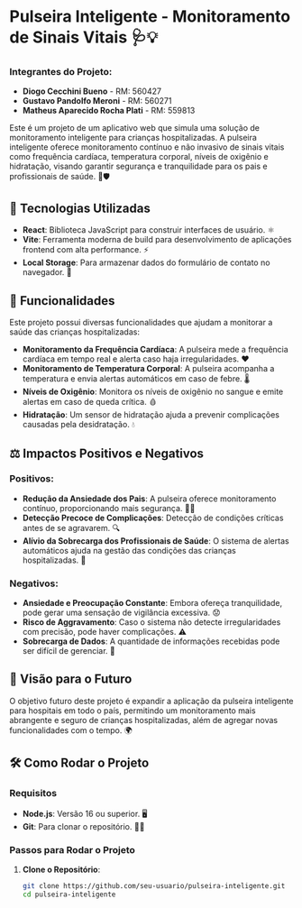 # Pulseira Inteligente - Monitoramento de Sinais Vitais 🩺💡

### Integrantes do Projeto:
- **Diogo Cecchini Bueno** - RM: 560427
- **Gustavo Pandolfo Meroni** - RM: 560271
- **Matheus Aparecido Rocha Plati** - RM: 559813

Este é um projeto de um aplicativo web que simula uma solução de monitoramento inteligente para crianças hospitalizadas. A pulseira inteligente oferece monitoramento contínuo e não invasivo de sinais vitais como frequência cardíaca, temperatura corporal, níveis de oxigênio e hidratação, visando garantir segurança e tranquilidade para os pais e profissionais de saúde. 👶🛡️

## 🚀 Tecnologias Utilizadas

- **React**: Biblioteca JavaScript para construir interfaces de usuário. ⚛️
- **Vite**: Ferramenta moderna de build para desenvolvimento de aplicações frontend com alta performance. ⚡
- **Local Storage**: Para armazenar dados do formulário de contato no navegador. 💾

## 🔧 Funcionalidades

Este projeto possui diversas funcionalidades que ajudam a monitorar a saúde das crianças hospitalizadas:

- **Monitoramento da Frequência Cardíaca**: A pulseira mede a frequência cardíaca em tempo real e alerta caso haja irregularidades. ❤️
- **Monitoramento de Temperatura Corporal**: A pulseira acompanha a temperatura e envia alertas automáticos em caso de febre. 🌡️
- **Níveis de Oxigênio**: Monitora os níveis de oxigênio no sangue e emite alertas em caso de queda crítica. 🩸
- **Hidratação**: Um sensor de hidratação ajuda a prevenir complicações causadas pela desidratação. 💧

## ⚖️ Impactos Positivos e Negativos

### Positivos:
- **Redução da Ansiedade dos Pais**: A pulseira oferece monitoramento contínuo, proporcionando mais segurança. 🧘‍♂️
- **Detecção Precoce de Complicações**: Detecção de condições críticas antes de se agravarem. 🔍
- **Alívio da Sobrecarga dos Profissionais de Saúde**: O sistema de alertas automáticos ajuda na gestão das condições das crianças hospitalizadas. 🏥

### Negativos:
- **Ansiedade e Preocupação Constante**: Embora ofereça tranquilidade, pode gerar uma sensação de vigilância excessiva. 😟
- **Risco de Aggravamento**: Caso o sistema não detecte irregularidades com precisão, pode haver complicações. ⚠️
- **Sobrecarga de Dados**: A quantidade de informações recebidas pode ser difícil de gerenciar. 💭

## 🌱 Visão para o Futuro

O objetivo futuro deste projeto é expandir a aplicação da pulseira inteligente para hospitais em todo o país, permitindo um monitoramento mais abrangente e seguro de crianças hospitalizadas, além de agregar novas funcionalidades com o tempo. 🌍

## 🛠️ Como Rodar o Projeto

### Requisitos

- **Node.js**: Versão 16 ou superior. 🖥️
- **Git**: Para clonar o repositório. 🧑‍💻

### Passos para Rodar o Projeto

1. **Clone o Repositório**:

   ```bash
   git clone https://github.com/seu-usuario/pulseira-inteligente.git
   cd pulseira-inteligente
